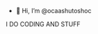 - 👋 Hi, I’m @ocaashutoshoc

I DO CODING AND STUFF

<!---
ocaashutoshoc/ocaashutoshoc is a ✨ special ✨ repository because its `README.md` (this file) appears on your GitHub profile.
You can click the Preview link to take a look at your changes.
--->
